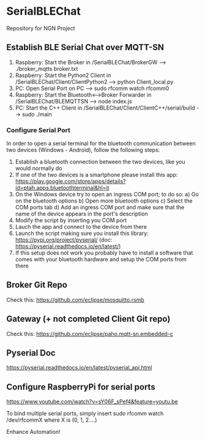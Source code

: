 # SerialBLEChat

Repository for NGN Project

## Establish BLE Serial Chat over MQTT-SN

1) Raspberry: Start the Broker in /SerialBLEChat/BrokerGW --> ./broker_mqtts broker.txt
2) Raspberry: Start the Python2 Client in /SerialBLEChat/Client/ClientPython2 --> python Client_local.py
3) PC: Open Serial Port on PC --> sudo rfcomm watch rfcomm0
4) Raspberry: Start the Bluetooth<-->Broker Forwarder in /SerialBLEChat/BLEMQTTSN --> node index.js
5) PC: Start the C++ Client in /SerialBLEChat/Client/ClientC++/serial/build --> sudo ./main


### Configure Serial Port

In order to open a serial terminal for the bluetooth communication between two devices (Windows - Android), follow the following steps:

1) Establish a bluetooth connection between the two devices, like you would normally do
2) If one of the two devices is a smartphone please install this app: https://play.google.com/store/apps/details?id=ptah.apps.bluetoothterminal&hl=it
3) On the Windows device try to open an ingress COM port; to do so:
  a) Go on the bluetooth options
  b) Open more bluetooth options
  c) Select the COM ports tab
  d) Add an ingress COM port and make sure that the name of the device appears in the port's description
4) Modify the script by inserting you COM port
5) Lauch the app and connect to the device from there
6) Launch the script making sure you install this library: https://pypi.org/project/pyserial/ (doc: https://pyserial.readthedocs.io/en/latest/)
7) If this setup does not work you probably have to install a software that comes with your bluetooth hardware and setup the COM ports from there

## Broker Git Repo

Check this: https://github.com/eclipse/mosquitto.rsmb

## Gateway (+ not completed Client Git repo)

Check this: https://github.com/eclipse/paho.mqtt-sn.embedded-c

## Pyserial Doc

https://pyserial.readthedocs.io/en/latest/pyserial_api.html

## Configure RaspberryPi for serial ports

https://www.youtube.com/watch?v=sY06F_sPef4&feature=youtu.be

To bind multiple serial ports, simply insert sudo rfcomm watch /dev/rfcommX where X is (0, 1, 2....)

Enhance Automation!
